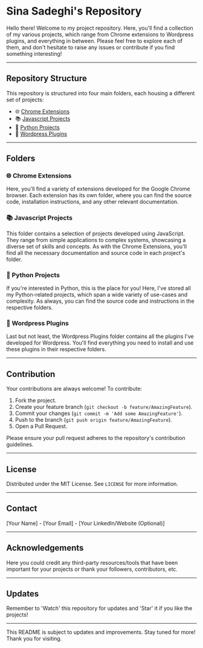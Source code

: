 # Sina Sadeghi's Repository

Hello there! Welcome to my project repository. Here, you'll find a collection of my various projects, which range from Chrome extensions to Wordpress plugins, and everything in between. Please feel free to explore each of them, and don't hesitate to raise any issues or contribute if you find something interesting!

---

## Repository Structure

This repository is structured into four main folders, each housing a different set of projects:

- 🌐 [Chrome Extensions](./Chrome%20Extensions)
- 📚 [Javascript Projects](./Javascript%20Projects)
- 🐍 [Python Projects](./Python%20Projects)
- 🔌 [Wordpress Plugins](./Wordpress%20Plugins)

---

## Folders

### 🌐 Chrome Extensions

Here, you'll find a variety of extensions developed for the Google Chrome browser. Each extension has its own folder, where you can find the source code, installation instructions, and any other relevant documentation.

### 📚 Javascript Projects

This folder contains a selection of projects developed using JavaScript. They range from simple applications to complex systems, showcasing a diverse set of skills and concepts. As with the Chrome Extensions, you'll find all the necessary documentation and source code in each project's folder.

### 🐍 Python Projects

If you're interested in Python, this is the place for you! Here, I've stored all my Python-related projects, which span a wide variety of use-cases and complexity. As always, you can find the source code and instructions in the respective folders.

### 🔌 Wordpress Plugins

Last but not least, the Wordpress Plugins folder contains all the plugins I've developed for Wordpress. You'll find everything you need to install and use these plugins in their respective folders.

---

## Contribution

Your contributions are always welcome! To contribute:

1. Fork the project.
2. Create your feature branch (`git checkout -b feature/AmazingFeature`).
3. Commit your changes (`git commit -m 'Add some AmazingFeature'`).
4. Push to the branch (`git push origin feature/AmazingFeature`).
5. Open a Pull Request.

Please ensure your pull request adheres to the repository's contribution guidelines.

---

## License

Distributed under the MIT License. See `LICENSE` for more information.

---

## Contact

[Your Name] - [Your Email] - [Your LinkedIn/Website (Optional)]

---

## Acknowledgements

Here you could credit any third-party resources/tools that have been important for your projects or thank your followers, contributors, etc.

---

## Updates

Remember to 'Watch' this repository for updates and 'Star' it if you like the projects!

---

This README is subject to updates and improvements. Stay tuned for more! Thank you for visiting.

